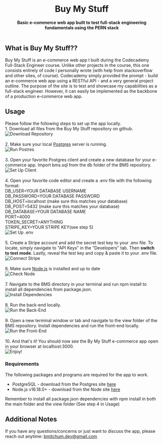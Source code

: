 <div align="center">
  <h1>Buy My Stuff</h1>
  <strong>Basic e-commerce web app built to test full-stack engineering fundamentals using the PERN stack</strong><br>
</div>
<br>

## What is Buy My Stuff??
Buy My Stuff is an e-commerce web app I built during the Codecademy Full-Stack Engineer course. Unlike other projects in the course, this one consists entirely of code I personally wrote (with help from stackoverflow and other sites, of course). Codecademy simply provided the prompt - build an e-commerce web app using a RESTful API - and a very general project outline. The purpose of the site is to test and showcase my capabilities as a full-stack engineer. However, it can easily be implemented as the backbone of a production e-commerce web app.

## Usage
Please follow the following steps to set up the app locally.
<br>1. Download all files from the Buy My Stuff repository on github.
<br> ![Download Repository](./readme_images/download.png)
<br>
<br>2. Make sure your local [Postgres](https://www.postgresql.org/) server is running.
<br> ![Run Postres](./readme_images/postgres.png)
<br>
<br>3. Open your favorite Postgres client and create a new database for your e-commerce app. Import bms.sql from the db folder of the BMS repository.
<br> ![Set Up Client](./readme_images/client.png)
<br>
<br>4. Open your favorite code editor and create a .env file with the following format: 
<br>DB_USER=YOUR DATABASE USERNAME
<br>DB_PASSWORD=YOUR DATABASE PASSWORD
<br>DB_HOST=localhost (make sure this matches your database)
<br>DB_POST=5432 (make sure this matches your database)
<br>DB_DATABASE=YOUR DATABASE NAME
<br>PORT=4000
<br>TOKEN_SECRET=ANYTHING
<br>STRIPE_KEY=YOUR STRIPE KEY(see step 5)
<br> ![Set Up .env](./readme_images/env.png)
<br>
<br>5. Create a Stripe account and add the secret test key to your .env file. To locate, simply navigate to "API Keys" in the "Developers" tab. Then <strong>switch to test mode</strong>. Lastly, reveal the test key and copy & paste it to your .env file.
<br> ![Connect Stripe](./readme_images/stripe.png)
<br>
<br>6. Make sure [Node.js](https://nodejs.org/en) is installed and up to date
<br> ![Check Node](./readme_images/node.png)
<br>
<br>7. Navigate to the BMS directory in your terminal and run npm install to install all dependencies from package.json.
<br> ![Install Dependencies](./readme_images/dependencies.png)
<br>
<br>8. Run the back-end locally.
<br> ![Run the Back-End](./readme_images/backend.png)
<br>
<br>9. Open a new terminal window or tab and navigate to the view folder of the BMS repository. Install dependencies and run the front-end locally.
<br> ![Run the Front-End](./readme_images/frontend.png)
<br>
<br>10. And that's it! You should now see the By My Stuff e-commerce app open in your browser at localhost:3000.
<br> ![Enjoy!](./readme_images/bms.png)

### Requirements
The following packages and programs are required for the app to work.
- PostgreSQL - download from the Postgres site [here](https://www.postgresql.org/)
- Node.js v16.18.0+ - download from the Node site [here](https://nodejs.org/en)

Remember to install all package.json dependencies with npm install in both the main folder and the view folder (See step 4 in Usage)

## Additional Notes

If you have any questions/concerns or just want to discuss the app, please reach out anytime: bmitchum.dev@gmail.com